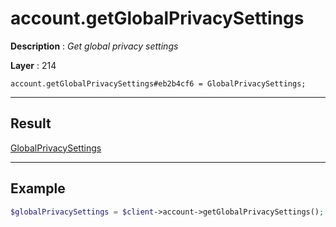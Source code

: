 # account.getGlobalPrivacySettings

**Description** : *Get global privacy settings*

**Layer** : 214

```tl
account.getGlobalPrivacySettings#eb2b4cf6 = GlobalPrivacySettings;
```

---

## Result

[GlobalPrivacySettings](type/GlobalPrivacySettings)

---

## Example

```php
$globalPrivacySettings = $client->account->getGlobalPrivacySettings();
```